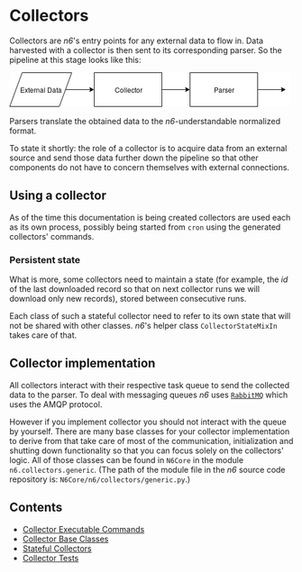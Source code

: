 # Collectors

Collectors are *n6*'s entry points for any external data to flow in.
Data harvested with a collector is then sent to its corresponding parser.
So the pipeline at this stage looks like this:

![Pipeline](c_p_pipe.png)

Parsers translate the obtained data to the *n6*-understandable normalized format.

To state it shortly: the role of a collector is to acquire data from an
external source and send those data further down the pipeline so that
other components do not have to concern themselves with external
connections.

## Using a collector

As of the time this documentation is being created collectors are
used each as its own process, possibly being started from `cron` using
the generated collectors' commands. 

### Persistent state

What is more, some collectors need to maintain a state (for example, the *id* of the
last downloaded record so that on next collector runs we will download only new records),
stored between consecutive runs.

Each class of such a stateful collector need to refer to its own state that
will not be shared with other classes.
*n6*'s helper class `CollectorStateMixIn` takes care of that.


## Collector implementation

All collectors interact with their respective task queue to send the
collected data to the parser. To deal with messaging queues *n6* uses
[`RabbitMQ`](https://www.rabbitmq.com/) which uses the AMQP protocol.

However if you implement collector you should not interact with
the queue by yourself. There are many base classes
for your collector implementation to derive from that take
care of most of the communication, initialization and shutting down
functionality so that you can focus solely on the collectors' logic.
All of those classes can be found in `N6Core` in the module
`n6.collectors.generic`. (The path of the module file in the *n6*
source code repository is: `N6Core/n6/collectors/generic.py`.)


Contents
--------

* [Collector Executable Commands](command.md)
* [Collector Base Classes](classes.md)
* [Stateful Collectors](state.md)
* [Collector Tests](testing.md)
